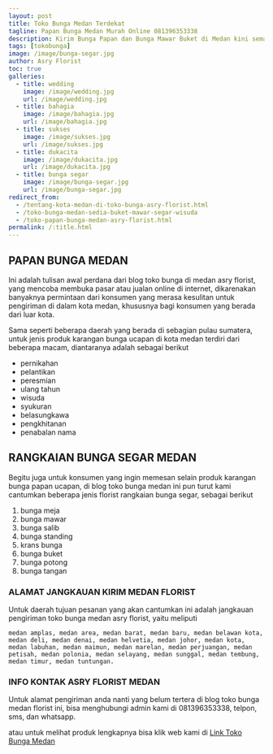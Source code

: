 ```yaml
---
layout: post
title: Toko Bunga Medan Terdekat
tagline: Papan Bunga Medan Murah Online 081396353338
description: Kirim Bunga Papan dan Bunga Mawar Buket di Medan kini semakin mudah dan simpel karena hadirnya salah satu florist medan terbaik.
tags: [tokobunga]
image: /image/bunga-segar.jpg
author: Asry Florist
toc: true
galleries:
  - title: wedding
    image: /image/wedding.jpg
    url: /image/wedding.jpg
  - title: bahagia
    image: /image/bahagia.jpg
    url: /image/bahagia.jpg
  - title: sukses
    image: /image/sukses.jpg
    url: /image/sukses.jpg
  - title: dukacita
    image: /image/dukacita.jpg
    url: /image/dukacita.jpg
  - title: bunga segar
    image: /image/bunga-segar.jpg
    url: /image/bunga-segar.jpg
redirect_from:
  - /tentang-kota-medan-di-toko-bunga-asry-florist.html
  - /toko-bunga-medan-sedia-buket-mawar-segar-wisuda
  - /toko-papan-bunga-medan-asry-florist.html
permalink: /:title.html
---
```


## PAPAN BUNGA MEDAN
Ini adalah tulisan awal perdana dari blog toko bunga di medan asry florist, yang mencoba membuka pasar atau jualan online di internet, dikarenakan banyaknya permintaan dari
konsumen yang merasa kesulitan untuk pengiriman di dalam kota medan, khususnya bagi konsumen yang berada dari luar kota.

Sama seperti beberapa daerah yang berada di sebagian pulau sumatera, untuk jenis produk karangan bunga ucapan di kota medan terdiri dari beberapa macam, diantaranya
adalah sebagai berikut
- pernikahan
- pelantikan
- peresmian
- ulang tahun
- wisuda
- syukuran
- belasungkawa
- pengkhitanan
- penabalan nama

## RANGKAIAN BUNGA SEGAR MEDAN

Begitu juga untuk konsumen yang ingin memesan selain produk karangan bunga papan ucapan, di blog toko bunga medan ini pun turut kami cantumkan beberapa jenis florist rangkaian bunga segar, sebagai berikut
1. bunga meja
2. bunga mawar
3. bunga salib
4. bunga standing
5. krans bunga
6. bunga buket
7. bunga potong
8. bunga tangan

### ALAMAT JANGKAUAN KIRIM MEDAN FLORIST

Untuk daerah tujuan pesanan yang akan cantumkan ini adalah jangkauan pengiriman toko bunga medan asry florist, yaitu meliputi

```
medan amplas, medan area, medan barat, medan baru, medan belawan kota, medan deli, medan denai, medan helvetia, medan johor, medan kota, medan labuhan, medan maimun, medan marelan, medan perjuangan, medan petisah, medan polonia, medan selayang, medan sunggal, medan tembung, medan timur, medan tuntungan.
```

### INFO KONTAK ASRY FLORIST MEDAN

Untuk alamat pengiriman anda nanti yang belum tertera di blog toko bunga medan florist ini, bisa menghubungi admin kami di 081396353338, telpon, sms, dan whatsapp.

atau untuk melihat produk lengkapnya bisa klik web kami di [Link Toko Bunga Medan](https://www.tokobungaasryflorist.com/2013/01/toko-bunga-medan.html "toko bunga di medan")
